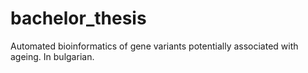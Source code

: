 # bachelor_thesis
Automated bioinformatics of gene variants potentially associated with ageing. In bulgarian.

